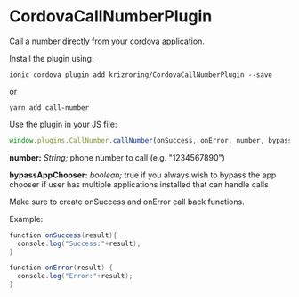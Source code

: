 CordovaCallNumberPlugin
=======================

Call a number directly from your cordova application.

Install the plugin using:


``` 
ionic cordova plugin add krizroring/CordovaCallNumberPlugin --save
```

or

```
yarn add call-number
```

Use the plugin in your JS file:
``` javascript
window.plugins.CallNumber.callNumber(onSuccess, onError, number, bypassAppChooser);
```

**number:** *String;* phone number to call (e.g. "1234567890")

**bypassAppChooser:** *boolean;* true if you always wish to bypass the app chooser if user has multiple applications installed that can handle calls

Make sure to create onSuccess and onError call back functions.

Example:
``` java
function onSuccess(result){
  console.log("Success:"+result);
}

function onError(result) {
  console.log("Error:"+result);
}
```
